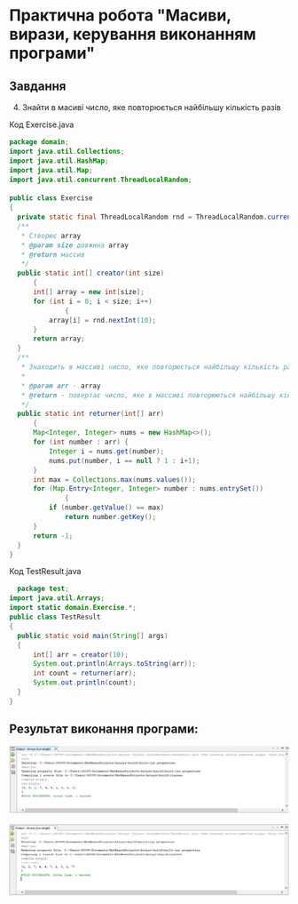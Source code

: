 # Практична робота "Масиви, вирази, керування виконанням програми"

## Завдання
4. Знайти в масиві число, яке повторюється найбільшу кількість разів

Код Exercise.java	
  ```java
package domain;
import java.util.Collections;
import java.util.HashMap;
import java.util.Map;
import java.util.concurrent.ThreadLocalRandom;

public class Exercise 
{	
	private static final ThreadLocalRandom rnd = ThreadLocalRandom.current();
	/**
	 * Створює array
	 * @param size довжина array
	 * @return массив
	 */
	public static int[] creator(int size) 
        {
		int[] array = new int[size];
		for (int i = 0; i < size; i++) 
                {
			array[i] = rnd.nextInt(10);
		}
		return array;
	}	
	/**
	 * Знаходить в массиві число, яке повторюється найбільшу кількість разів
	 * 
	 * @param arr - array
	 * @return - повертає число, яке в массиві повторюються найбільшу кількість разів
	 */
	public static int returner(int[] arr) 
        {
		Map<Integer, Integer> nums = new HashMap<>();
		for (int number : arr) {
			Integer i = nums.get(number);
			nums.put(number, i == null ? 1 : i+1);
		}		
		int max = Collections.max(nums.values());
		for (Map.Entry<Integer, Integer> number : nums.entrySet()) 
                {
			if (number.getValue() == max)
				return number.getKey();
		}
		return -1;
	}
}
  ```

Код TestResult.java
  ```java
	package test;
import java.util.Arrays;
import static domain.Exercise.*;
public class TestResult 
{
    public static void main(String[] args) 
    {
    	int[] arr = creator(10);
		System.out.println(Arrays.toString(arr));		
		int count = returner(arr);
		System.out.println(count);
    }
}

  ```
  
</details>

Результат виконання програми:
----
![Gitter](https://github.com/ppc-ntu-khpi/35-arrays-Ilona1212/blob/master/img/1.png?raw=true)<br><br>
![Gitter](https://github.com/ppc-ntu-khpi/35-arrays-Ilona1212/blob/master/img/2.png?raw=true)<br>
